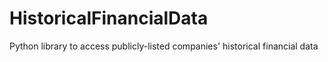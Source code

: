 # HistoricalFinancialData
Python library to access publicly-listed companies' historical financial data

